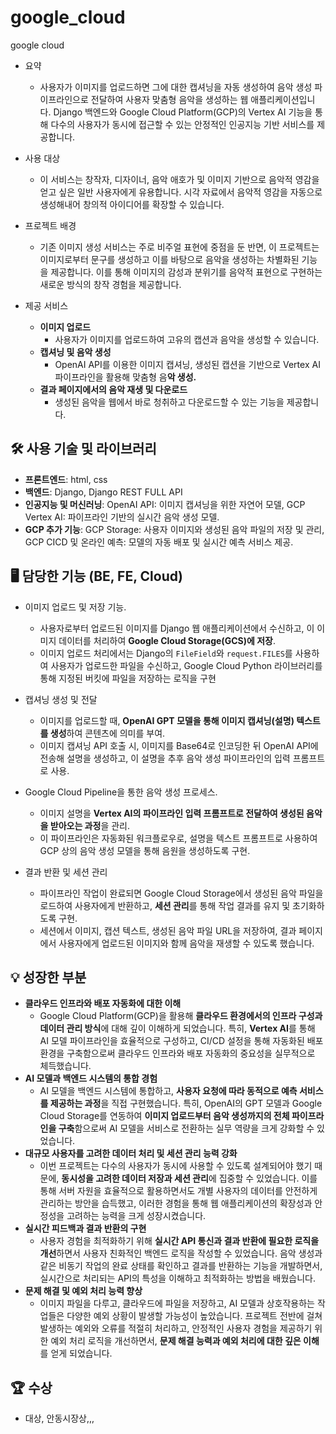# google_cloud
google cloud 

- 요약
    - 사용자가 이미지를 업로드하면 그에 대한 캡셔닝을 자동 생성하여 음악 생성 파이프라인으로 전달하여 사용자 맞춤형 음악을 생성하는 웹 애플리케이션입니다. Django 백엔드와 Google Cloud Platform(GCP)의 Vertex AI 기능을 통해 다수의 사용자가 동시에 접근할 수 있는 안정적인 인공지능 기반 서비스를 제공합니다.

- 사용 대상
    - 이 서비스는 창작자, 디자이너, 음악 애호가 및 이미지 기반으로 음악적 영감을 얻고 싶은 일반 사용자에게 유용합니다. 시각 자료에서 음악적 영감을 자동으로 생성해내어 창의적 아이디어를 확장할 수 있습니다.

- 프로젝트 배경
    - 기존 이미지 생성 서비스는 주로 비주얼 표현에 중점을 둔 반면, 이 프로젝트는 이미지로부터 문구를 생성하고 이를 바탕으로 음악을 생성하는 차별화된 기능을 제공합니다. 이를 통해 이미지의 감성과 분위기를 음악적 표현으로 구현하는 새로운 방식의 창작 경험을 제공합니다.
    
- 제공 서비스
    - **이미지 업로드**
        - 사용자가 이미지를 업로드하여 고유의 캡션과 음악을 생성할 수 있습니다.
    - **캡셔닝 및 음악 생성**
        - OpenAI API를 이용한 이미지 캡셔닝, 생성된 캡션을 기반으로 Vertex AI 파이프라인을 활용해 맞춤형 음**악 생성.**
    - **결과 페이지에서의 음악 재생 및 다운로드**
        - 생성된 음악을 웹에서 바로 청취하고 다운로드할 수 있는 기능을 제공합니다.
        

## 🛠 사용 기술 및 라이브러리

- **프론트엔드**: html, css
- **백엔드**: Django, Django REST FULL API
- **인공지능 및 머신러닝**: OpenAI API: 이미지 캡셔닝을 위한 자연어 모델, GCP Vertex AI: 파이프라인 기반의 실시간 음악 생성 모델.
- **GCP 추가 기능**: GCP Storage: 사용자 이미지와 생성된 음악 파일의 저장 및 관리, GCP CICD 및 온라인 예측: 모델의 자동 배포 및 실시간 예측 서비스 제공.

## 🖥 담당한 기능 (BE, FE, Cloud)

- 이미지 업로드 및 저장 기능.
    - 사용자로부터 업로드된 이미지를 Django 웹 애플리케이션에서 수신하고, 이 이미지 데이터를 처리하여 **Google Cloud Storage(GCS)에 저장**.
    - 이미지 업로드 처리에서는 Django의 `FileField`와 `request.FILES`를 사용하여 사용자가 업로드한 파일을 수신하고, Google Cloud Python 라이브러리를 통해 지정된 버킷에 파일을 저장하는 로직을 구현
- 캡셔닝 생성 및 전달
    - 이미지를 업로드할 때, **OpenAI GPT 모델을 통해 이미지 캡셔닝(설명) 텍스트를 생성**하여 콘텐츠에 의미를 부여.
    - 이미지 캡셔닝 API 호출 시, 이미지를 Base64로 인코딩한 뒤 OpenAI API에 전송해 설명을 생성하고, 이 설명을 추후 음악 생성 파이프라인의 입력 프롬프트로 사용.

- Google Cloud Pipeline을 통한 음악 생성 프로세스.
    - 이미지 설명을 **Vertex AI의 파이프라인 입력 프롬프트로 전달하여 생성된 음악을 받아오는 과정**을 관리.
    - 이 파이프라인은 자동화된 워크플로우로, 설명을 텍스트 프롬프트로 사용하여 GCP 상의 음악 생성 모델을 통해 음원을 생성하도록 구현.
    
- 결과 반환 및 세션 관리
    - 파이프라인 작업이 완료되면 Google Cloud Storage에서 생성된 음악 파일을 로드하여 사용자에게 반환하고, **세션 관리**를 통해 작업 결과를 유지 및 초기화하도록 구현.
    - 세션에서 이미지, 캡션 텍스트, 생성된 음악 파일 URL을 저장하여, 결과 페이지에서 사용자에게 업로드된 이미지와 함께 음악을 재생할 수 있도록 했습니다.

## 💡 성장한 부분

- **클라우드 인프라와 배포 자동화에 대한 이해**
    - Google Cloud Platform(GCP)을 활용해 **클라우드 환경에서의 인프라 구성과 데이터 관리 방식**에 대해 깊이 이해하게 되었습니다. 특히, **Vertex AI**를 통해 AI 모델 파이프라인을 효율적으로 구성하고, CI/CD 설정을 통해 자동화된 배포 환경을 구축함으로써 클라우드 인프라와 배포 자동화의 중요성을 실무적으로 체득했습니다.
- **AI 모델과 백엔드 시스템의 통합 경험**
    - AI 모델을 백엔드 시스템에 통합하고, **사용자 요청에 따라 동적으로 예측 서비스를 제공하는 과정**을 직접 구현했습니다. 특히, OpenAI의 GPT 모델과 Google Cloud Storage를 연동하여 **이미지 업로드부터 음악 생성까지의 전체 파이프라인을 구축**함으로써 AI 모델을 서비스로 전환하는 실무 역량을 크게 강화할 수 있었습니다.
- **대규모 사용자를 고려한 데이터 처리 및 세션 관리 능력 강화**
    - 이번 프로젝트는 다수의 사용자가 동시에 사용할 수 있도록 설계되어야 했기 때문에, **동시성을 고려한 데이터 저장과 세션 관리**에 집중할 수 있었습니다. 이를 통해 서버 자원을 효율적으로 활용하면서도 개별 사용자의 데이터를 안전하게 관리하는 방안을 습득했고, 이러한 경험을 통해 웹 애플리케이션의 확장성과 안정성을 고려하는 능력을 크게 성장시켰습니다.
- **실시간 피드백과 결과 반환의 구현**
    - 사용자 경험을 최적화하기 위해 **실시간 API 통신과 결과 반환에 필요한 로직을 개선**하면서 사용자 친화적인 백엔드 로직을 작성할 수 있었습니다. 음악 생성과 같은 비동기 작업의 완료 상태를 확인하고 결과를 반환하는 기능을 개발하면서, 실시간으로 처리되는 API의 특성을 이해하고 최적화하는 방법을 배웠습니다.
- **문제 해결 및 예외 처리 능력 향상**
    - 이미지 파일을 다루고, 클라우드에 파일을 저장하고, AI 모델과 상호작용하는 작업들은 다양한 예외 상황이 발생할 가능성이 높았습니다. 프로젝트 전반에 걸쳐 발생하는 예외와 오류를 적절히 처리하고, 안정적인 사용자 경험을 제공하기 위한 예외 처리 로직을 개선하면서, **문제 해결 능력과 예외 처리에 대한 깊은 이해**를 얻게 되었습니다.
    

## 🏆 수상

- 대상, 안동시장상,,,

